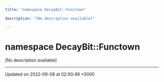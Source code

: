 ```yaml
---
title: "namespace DecayBit::Functown"

description: "[No description available]"

---
```


# namespace DecayBit::Functown

[No description available]






-------------------------------

Updated on 2022-09-08 at 02:00:49 +0000